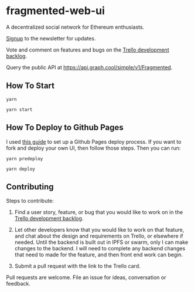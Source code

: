 # fragmented-web-ui
A decentralized social network for Ethereum enthusiasts.
    
[Signup](http://www.fragmented.world) to the newsletter for updates.

Vote and comment on features and bugs on the [Trello development backlog](https://trello.com/b/Wv349ITE/fragmented-development-backlog).

Query the public API at https://api.graph.cool/simple/v1/Fragmented.

## How To Start

`yarn`

`yarn start`

## How To Deploy to Github Pages

I used [this guide](https://medium.freecodecamp.org/surge-vs-github-pages-deploying-a-create-react-app-project-c0ecbf317089) to set up a Github Pages deploy process. If you want to fork and deploy your own UI, then follow those steps. Then you can run:

`yarn predeploy`

`yarn deploy`

## Contributing

Steps to contribute:

1. Find a user story, feature, or bug that you would like to work on in the [Trello development backlog](https://trello.com/b/Wv349ITE/fragmented-development-backlog).

2. Let other developers know that you would like to work on that feature, and chat about the design and requirements on Trello, or elsewhere if needed. Until the backend is built out in IPFS or swarm, only I can make changes to the backend. I will need to complete any backend changes that need to made for the feature, and then front end work can begin.

3. Submit a pull request with the link to the Trello card.

Pull requests are welcome. File an issue for ideas, conversation or feedback.
